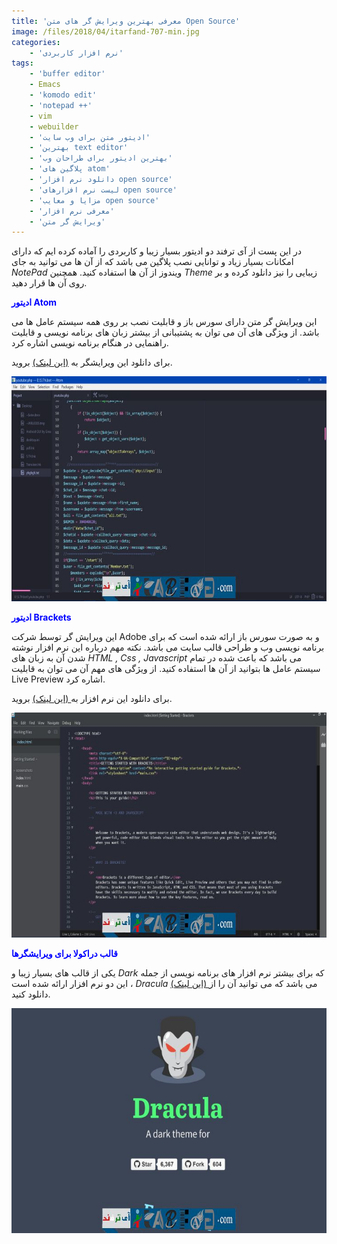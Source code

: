 ```yaml
---
title: 'معرفی بهترین ویرایش گر های متن Open Source'
image: /files/2018/04/itarfand-707-min.jpg
categories:
    - 'نرم افزار کاربردی'
tags:
    - 'buffer editor'
    - Emacs
    - 'komodo edit'
    - 'notepad ++'
    - vim
    - webuilder
    - 'ادیتور متن برای وب سایت'
    - 'بهترین text editor'
    - 'بهترین ادیتور برای طراحان وب'
    - 'پلاگین های atom'
    - 'دانلود نرم افزار open source'
    - 'لیست نرم افزارهای open source'
    - 'مزایا و معایب open source'
    - 'معرفی نرم افزار'
    - 'ویرایش گر متن'
---
```


در این پست از آی ترفند دو ادیتور بسیار زیبا و کاربردی را آماده کرده ایم که دارای امکانات بسیار زیاد و توانایی نصب پلاگین می باشد که از آن ها می توانید به جای *NotePad* ویندوز از آن ها استفاده کنید. همچنین *Theme* زیبایی را نیز دانلود کرده و بر روی آن ها قرار دهید.

<span style="color: #0000ff;">**ادیتور Atom**</span>

این ویرایش گر متن دارای سورس باز و قابلیت نصب بر روی همه سیستم عامل ها می باشد. از ویژگی های آن می توان به پشتیبانی از بیشتر زبان های برنامه نویسی و قابلیت راهنمایی در هنگام برنامه نویسی اشاره کرد.

برای دانلود این ویرایشگر به [(این لینک)](https://atom.io/) بروید.

![mhkarami97](/files/2018/04/itarfand-704-min.jpg)

<span style="color: #0000ff;">**ادیتور Brackets**</span>

این ویرایش گر توسط شرکت Adobe و به صورت سورس باز ارائه شده است که برای برنامه نویسی وب و طراحی قالب سایت می باشد. نکته مهم درباره این نرم افزار نوشته شدن آن به زبان های *HTML , Css , Javascript* می باشد که باعث شده در تمام سیستم عامل ها بتوانید از آن ها استفاده کنید. از ویژگی های مهم آن می توان به قابلیت Live Preview اشاره کرد.

برای دانلود این نرم افزار به[ (این لینک)](http://brackets.io/) بروید.

![mhkarami97](/files/2018/04/itarfand-705-min.jpg)

<span style="color: #0000ff;">**قالب دراکولا برای ویرایشگرها**</span>

یکی از قالب های بسیار زیبا و *Dark* که برای بیشتر نرم افزار های برنامه نویسی از جمله این دو نرم افزار ارائه شده است ، *Dracula* می باشد که می توانید آن را از[ (این لینک)](https://draculatheme.com/) دانلود کنید.

![mhkarami97](/files/2018/04/itarfand-706-min.jpg)